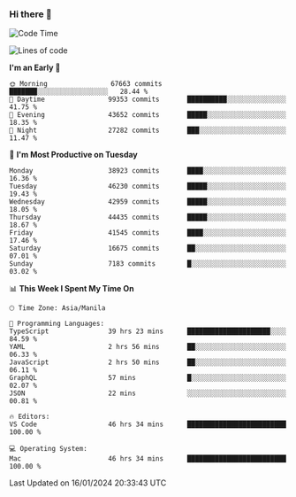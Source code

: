### Hi there 👋

<!--START_SECTION:waka-->
![Code Time](http://img.shields.io/badge/Code%20Time-4%2C731%20hrs%203%20mins-blue)

![Lines of code](https://img.shields.io/badge/From%20Hello%20World%20I%27ve%20Written-108.2%20million%20lines%20of%20code-blue)

**I'm an Early 🐤** 

```text
🌞 Morning                67663 commits       ███████░░░░░░░░░░░░░░░░░░   28.44 % 
🌆 Daytime                99353 commits       ██████████░░░░░░░░░░░░░░░   41.75 % 
🌃 Evening                43652 commits       █████░░░░░░░░░░░░░░░░░░░░   18.35 % 
🌙 Night                  27282 commits       ███░░░░░░░░░░░░░░░░░░░░░░   11.47 % 
```
📅 **I'm Most Productive on Tuesday** 

```text
Monday                   38923 commits       ████░░░░░░░░░░░░░░░░░░░░░   16.36 % 
Tuesday                  46230 commits       █████░░░░░░░░░░░░░░░░░░░░   19.43 % 
Wednesday                42959 commits       █████░░░░░░░░░░░░░░░░░░░░   18.05 % 
Thursday                 44435 commits       █████░░░░░░░░░░░░░░░░░░░░   18.67 % 
Friday                   41545 commits       ████░░░░░░░░░░░░░░░░░░░░░   17.46 % 
Saturday                 16675 commits       ██░░░░░░░░░░░░░░░░░░░░░░░   07.01 % 
Sunday                   7183 commits        █░░░░░░░░░░░░░░░░░░░░░░░░   03.02 % 
```


📊 **This Week I Spent My Time On** 

```text
🕑︎ Time Zone: Asia/Manila

💬 Programming Languages: 
TypeScript               39 hrs 23 mins      █████████████████████░░░░   84.59 % 
YAML                     2 hrs 56 mins       ██░░░░░░░░░░░░░░░░░░░░░░░   06.33 % 
JavaScript               2 hrs 50 mins       ██░░░░░░░░░░░░░░░░░░░░░░░   06.11 % 
GraphQL                  57 mins             █░░░░░░░░░░░░░░░░░░░░░░░░   02.07 % 
JSON                     22 mins             ░░░░░░░░░░░░░░░░░░░░░░░░░   00.81 % 

🔥 Editors: 
VS Code                  46 hrs 34 mins      █████████████████████████   100.00 % 

💻 Operating System: 
Mac                      46 hrs 34 mins      █████████████████████████   100.00 % 
```


 Last Updated on 16/01/2024 20:33:43 UTC
<!--END_SECTION:waka-->


<!--
**rad182/rad182** is a ✨ _special_ ✨ repository because its `README.md` (this file) appears on your GitHub profile.

Here are some ideas to get you started:

- 🔭 I’m currently working on ...
- 🌱 I’m currently learning ...
- 👯 I’m looking to collaborate on ...
- 🤔 I’m looking for help with ...
- 💬 Ask me about ...
- 📫 How to reach me: ...
- 😄 Pronouns: ...
- ⚡ Fun fact: ...
-->
